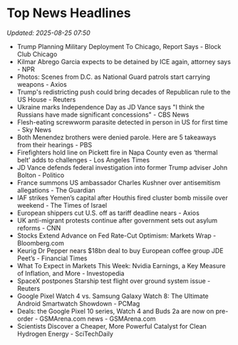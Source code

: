 # Top News Headlines

_Updated: 2025-08-25 07:50_

- Trump Planning Military Deployment To Chicago, Report Says - Block Club Chicago
- Kilmar Abrego Garcia expects to be detained by ICE again, attorney says - NPR
- Photos: Scenes from D.C. as National Guard patrols start carrying weapons - Axios
- Trump's redistricting push could bring decades of Republican rule to the US House - Reuters
- Ukraine marks Independence Day as JD Vance says "I think the Russians have made significant concessions" - CBS News
- Flesh-eating screwworm parasite detected in person in US for first time - Sky News
- Both Menendez brothers were denied parole. Here are 5 takeaways from their hearings - PBS
- Firefighters hold line on Pickett fire in Napa County even as ‘thermal belt’ adds to challenges - Los Angeles Times
- JD Vance defends federal investigation into former Trump adviser John Bolton - Politico
- France summons US ambassador Charles Kushner over antisemitism allegations - The Guardian
- IAF strikes Yemen’s capital after Houthis fired cluster bomb missile over weekend - The Times of Israel
- European shippers cut U.S. off as tariff deadline nears - Axios
- UK anti-migrant protests continue after government sets out asylum reforms - CNN
- Stocks Extend Advance on Fed Rate-Cut Optimism: Markets Wrap - Bloomberg.com
- Keurig Dr Pepper nears $18bn deal to buy European coffee group JDE Peet’s - Financial Times
- What To Expect in Markets This Week: Nvidia Earnings, a Key Measure of Inflation, and More - Investopedia
- SpaceX postpones Starship test flight over ground system issue - Reuters
- Google Pixel Watch 4 vs. Samsung Galaxy Watch 8: The Ultimate Android Smartwatch Showdown - PCMag
- Deals: the Google Pixel 10 series, Watch 4 and Buds 2a are now on pre-order - GSMArena.com news - GSMArena.com
- Scientists Discover a Cheaper, More Powerful Catalyst for Clean Hydrogen Energy - SciTechDaily